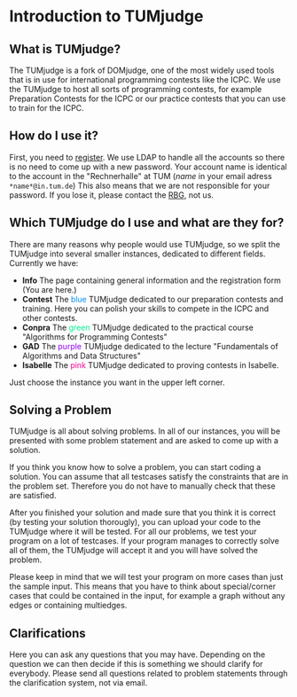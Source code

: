 # Introduction to TUMjudge

## What is TUMjudge?

The TUMjudge is a fork of DOMjudge, one of the most widely used tools that is in use for international programming contests like the ICPC.
We use the TUMjudge to host all sorts of programming contests, for example Preparation Contests for the ICPC or our practice contests that you can use to train for the ICPC. 

## How do I use it?

First, you need to [register](https://judge.in.tum.de/main/).
We use LDAP to handle all the accounts so there is no need to come up with a new password.
Your account name is identical to the account in the "Rechnerhalle" at TUM (*name* in your email adress `*name*@in.tum.de`)
This also means that we are not responsible for your password. If you lose it, please contact the [RBG](http://www.in.tum.de/rbg.html), not us.

## Which TUMjudge do I use and what are they for?

There are many reasons why people would use TUMjudge, so we split the TUMjudge into several smaller instances, dedicated to different fields. Currently we have:

- **Info** The page containing general information and the registration form (You are here.)
- **Contest** The <font color="#0090f0">blue</font> TUMjudge dedicated to our preparation contests and training. Here you can polish your skills to compete in the ICPC and other contests.
- **Conpra** The <font color="#00f090">green</font> TUMjudge dedicated to the practical course "Algorithms for Programming Contests"
- **GAD** The <font color="#9000f0">purple</font> TUMjudge dedicated to the lecture "Fundamentals of Algorithms and Data Structures"
- **Isabelle** The <font color="#f00090">pink</font> TUMjudge dedicated to proving contests in Isabelle. 

Just choose the instance you want in the upper left corner.

## Solving a Problem
TUMjudge is all about solving problems. In all of our instances, you will be presented with some problem statement and are asked to come up with a solution.

If you think you know how to solve a problem, you can start coding a solution.
You can assume that all testcases satisfy the constraints that are in the problem set.
Therefore you do not have to manually check that these are satisfied.

After you finished your solution and made sure that you think it is correct (by testing your solution thorougly), you can upload your code to the TUMjudge where it will be tested.
For all our problems, we test your program on a lot of testcases. If your program manages to correctly solve all of them, the TUMjudge will accept it and you will have solved the problem.

Please keep in mind that we will test your program on more cases than just the sample input.
This means that you have to think about special/corner cases that could be contained in the input, for example a graph without any edges or containing multiedges.

## Clarifications
Here you can ask any questions that you may have.
Depending on the question we can then decide if this is something we should clarify for everybody.
Please send all questions related to problem statements through the clarification system, not via email. 
